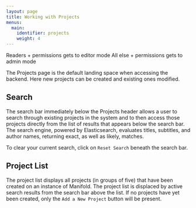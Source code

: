 ```yaml
---
layout: page
title: Working with Projects
menus:
  main:
    identifier: projects
    weight: 4
---
```


Readers + permissions gets to editor mode
All else + permissions gets to admin mode


The Projects page is the default landing space when accessing the backend. Here new projects can be created and existing ones modified.

<a name="search"></a>
## Search

The search bar immediately below the Projects header allows a user to search through existing projects in the system and to then access those projects directly from the list of results that appears below the search bar. The search engine, powered by Elasticsearch, evaluates titles, subtitles, and author names, returning exact, as well as likely, matches.

To clear your current search, click on `Reset Search` beneath the search bar.

<a name="project-list"></a>
## Project List

The project list displays all projects (in groups of five) that have been created on an instance of Manifold. The project list is displaced by active search results from the search bar above the list. If no projects have yet been created, only the `Add a New Project` button will be present.
